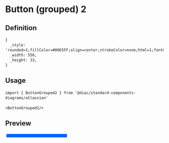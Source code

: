# Button (grouped) 2

## Definition

```
{
  _style: 'rounded=1;fillColor=#0065FF;align=center;strokeColor=none;html=1;fontColor=#ffffff;fontSize=12;whiteSpace=wrap;',
  _width: 556,
  _height: 33,
}
```

## Usage

```
import { ButtonGrouped2 } from '@diac/standard-components-diagrams/atlassian'

<ButtonGrouped2/>
```

## Preview

<img src="./button-grouped-2.png" width="200"/>
